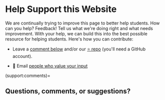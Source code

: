 # Help Support this Website

We are continually trying to improve this page to better help students. How can you help? Feedback! Tell us what we're doing right and what needs improvement. With your help, we can build this into the best possible resource for helping students. Here's how you can contribute:

- Leave a [comment below](support:comments) and/or our [⭐ repo](https://github.com/ashejim/C769-ROM3) (you'll need a GitHub account).
<!-- - Go to your C769 COS page and click 'Course Feedback.'
    > <img src="https://github.com/ashejim/C769-ROM3/blob/main/url_images/course_feedback_link.png?raw=true" height="175px" />
    This creates a ticket for our product development team. -->
- 📧 Email [people who value your input](mailto:ugcapstoneit@wgu.edu?cc=betsey.stadelmann@wgu.edu;dave.huff@wgu.edu&subject=C769%20website%20feedback&body=Your%20feedback%20here.%20Thank%20you!)

(support:comments)=
## Questions, comments, or suggestions?

<script
   type="text/javascript"
   src="https://utteranc.es/client.js"
   async="async"
   repo="ashejim/C769-ROM3"
   issue-term="pathname"
   theme="github-light"
   label="💬 comment"
   crossorigin="anonymous"
/>
